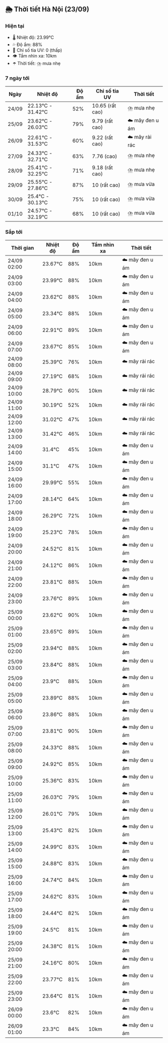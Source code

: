 ## 🌦️ Thời tiết Hà Nội (23/09)

### Hiện tại

- 🌡️ Nhiệt độ: 23.99℃
- 💦 Độ ẩm: 88%
- 🌟 Chỉ số tia UV: 0 (thấp)
- 👁️ Tầm nhìn xa: 10km
- ☂️ Thời tiết: ⛈️ mưa nhẹ

### 7 ngày tới

| Ngày | Nhiệt độ | Độ ẩm | Chỉ số tia UV | Thời tiết |
| --- | --- | --- | --- | --- |
| 24/09 | 22.13℃ - 31.42℃ | 52% | 10.65 (rất cao) | ⛈️ mưa nhẹ |
| 25/09 | 23.62℃ - 26.03℃ | 79% | 9.79 (rất cao) | ☁️ mây đen u ám |
| 26/09 | 22.61℃ - 31.53℃ | 60% | 9.22 (rất cao) | ☁️ mây rải rác |
| 27/09 | 24.33℃ - 32.71℃ | 63% | 7.76 (cao) | ⛈️ mưa nhẹ |
| 28/09 | 25.41℃ - 32.25℃ | 71% | 9.18 (rất cao) | ⛈️ mưa nhẹ |
| 29/09 | 25.55℃ - 27.86℃ | 87% | 10 (rất cao) | ⛈️ mưa vừa |
| 30/09 | 25.4℃ - 30.13℃ | 75% | 10 (rất cao) | ⛈️ mưa vừa |
| 01/10 | 24.57℃ - 32.19℃ | 68% | 10 (rất cao) | ⛈️ mưa vừa |

### Sắp tới

| Thời gian | Nhiệt độ | Độ ẩm | Tầm nhìn xa | Thời tiết |
| --- | --- | --- | --- | --- |
| 24/09 02:00 | 23.67℃ | 88% | 10km | ☁️ mây đen u ám |
| 24/09 03:00 | 23.99℃ | 88% | 10km | ☁️ mây đen u ám |
| 24/09 04:00 | 23.62℃ | 88% | 10km | ☁️ mây đen u ám |
| 24/09 05:00 | 23.34℃ | 88% | 10km | ☁️ mây đen u ám |
| 24/09 06:00 | 22.91℃ | 89% | 10km | ☁️ mây đen u ám |
| 24/09 07:00 | 23.67℃ | 85% | 10km | ☁️ mây đen u ám |
| 24/09 08:00 | 25.39℃ | 76% | 10km | ☁️ mây rải rác |
| 24/09 09:00 | 27.19℃ | 68% | 10km | ☁️ mây rải rác |
| 24/09 10:00 | 28.79℃ | 60% | 10km | ☁️ mây rải rác |
| 24/09 11:00 | 30.19℃ | 52% | 10km | ☁️ mây rải rác |
| 24/09 12:00 | 31.02℃ | 47% | 10km | ☁️ mây rải rác |
| 24/09 13:00 | 31.42℃ | 46% | 10km | ☁️ mây rải rác |
| 24/09 14:00 | 31.4℃ | 45% | 10km | ☁️ mây đen u ám |
| 24/09 15:00 | 31.1℃ | 47% | 10km | ☁️ mây đen u ám |
| 24/09 16:00 | 29.99℃ | 55% | 10km | ☁️ mây đen u ám |
| 24/09 17:00 | 28.14℃ | 64% | 10km | ☁️ mây đen u ám |
| 24/09 18:00 | 26.29℃ | 72% | 10km | ☁️ mây đen u ám |
| 24/09 19:00 | 25.23℃ | 78% | 10km | ☁️ mây đen u ám |
| 24/09 20:00 | 24.52℃ | 81% | 10km | ☁️ mây đen u ám |
| 24/09 21:00 | 24.12℃ | 86% | 10km | ☁️ mây đen u ám |
| 24/09 22:00 | 23.81℃ | 88% | 10km | ☁️ mây đen u ám |
| 24/09 23:00 | 23.76℃ | 89% | 10km | ☁️ mây đen u ám |
| 25/09 00:00 | 23.62℃ | 90% | 10km | ☁️ mây đen u ám |
| 25/09 01:00 | 23.65℃ | 89% | 10km | ☁️ mây đen u ám |
| 25/09 02:00 | 23.94℃ | 88% | 10km | ☁️ mây đen u ám |
| 25/09 03:00 | 23.84℃ | 88% | 10km | ☁️ mây đen u ám |
| 25/09 04:00 | 23.9℃ | 88% | 10km | ☁️ mây đen u ám |
| 25/09 05:00 | 23.89℃ | 88% | 10km | ☁️ mây đen u ám |
| 25/09 06:00 | 23.86℃ | 88% | 10km | ☁️ mây đen u ám |
| 25/09 07:00 | 23.81℃ | 90% | 10km | ☁️ mây đen u ám |
| 25/09 08:00 | 24.33℃ | 88% | 10km | ☁️ mây đen u ám |
| 25/09 09:00 | 24.92℃ | 85% | 10km | ☁️ mây đen u ám |
| 25/09 10:00 | 25.36℃ | 83% | 10km | ☁️ mây đen u ám |
| 25/09 11:00 | 26.03℃ | 79% | 10km | ☁️ mây đen u ám |
| 25/09 12:00 | 26.01℃ | 79% | 10km | ☁️ mây đen u ám |
| 25/09 13:00 | 25.43℃ | 82% | 10km | ☁️ mây đen u ám |
| 25/09 14:00 | 24.99℃ | 83% | 10km | ☁️ mây đen u ám |
| 25/09 15:00 | 24.88℃ | 83% | 10km | ☁️ mây đen u ám |
| 25/09 16:00 | 24.74℃ | 84% | 10km | ☁️ mây đen u ám |
| 25/09 17:00 | 24.62℃ | 83% | 10km | ☁️ mây đen u ám |
| 25/09 18:00 | 24.44℃ | 82% | 10km | ☁️ mây đen u ám |
| 25/09 19:00 | 24.5℃ | 81% | 10km | ☁️ mây đen u ám |
| 25/09 20:00 | 24.38℃ | 81% | 10km | ☁️ mây đen u ám |
| 25/09 21:00 | 24.16℃ | 80% | 10km | ☁️ mây đen u ám |
| 25/09 22:00 | 23.77℃ | 81% | 10km | ☁️ mây đen u ám |
| 25/09 23:00 | 23.64℃ | 81% | 10km | ☁️ mây đen u ám |
| 26/09 00:00 | 23.6℃ | 82% | 10km | ☁️ mây đen u ám |
| 26/09 01:00 | 23.3℃ | 84% | 10km | ☁️ mây đen u ám |
